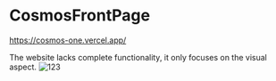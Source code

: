 # CosmosFrontPage
https://cosmos-one.vercel.app/

The website lacks complete functionality, it only focuses on the visual aspect.
![123](https://user-images.githubusercontent.com/114031237/199710678-8a8b4ed2-9512-4bb7-b66a-62e00edc2c50.png)
